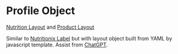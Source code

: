 # Profile Object

[Nutrition Layout](#layout=nutrition) and [Product Layout](#layout=product)

Similar to [Nutritionix Label](/data-commons/docs/food/) but with layout object built from YAML by javascript template. Assist from [ChatGPT](https://chatgpt.com/share/68ade5c5-9b05-46a8-a0da-ccd771289693).

